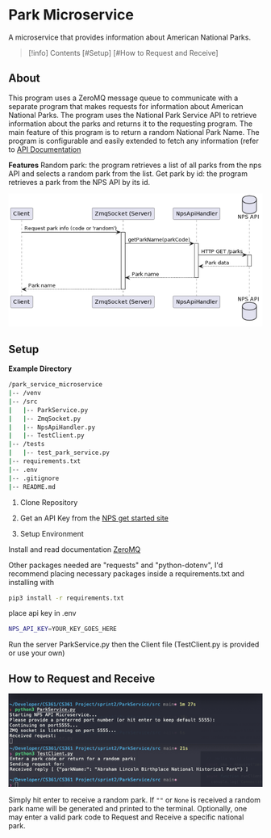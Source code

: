 # Park Microservice

A microservice that provides information about American National Parks.

>[!info] Contents
>[#Setup]
>[#How to Request and Receive]

## About

This program uses a ZeroMQ message queue to communicate with a separate program that makes requests for information about American National Parks. The program uses the National Park Service API to retrieve information about the parks and returns it to the requesting program. The main feature of this program is to return a random National Park Name. The program is configurable and easily extended to fetch any information (refer to [API Documentation](https://www.nps.gov/subjects/developer/api-documentation.htm#/parks/getPark)

**Features**
Random park: the program retrieves a list of all parks from the nps API and selects a random park from the list.
Get park by id: the program retrieves a park from the NPS API by its id.

![UML Sequence Diagram](https://github.com/vin100cent/ParkService/blob/main/SequenceDiagram.png)

## Setup

**Example Directory**

```bash
/park_service_microservice
|-- /venv
|-- /src
|   |-- ParkService.py
|   |-- ZmqSocket.py
|   |-- NpsApiHandler.py
|   |-- TestClient.py
|-- /tests
|   |-- test_park_service.py
|-- requirements.txt
|-- .env
|-- .gitignore
|-- README.md
```

1. Clone Repository

2. Get an API Key from the [NPS get started site](https://www.nps.gov/subjects/developer/get-started.htm)

3. Setup Environment

Install and read documentation [ZeroMQ](https://zeromq.org/languages/python/)

Other packages needed are "requests" and "python-dotenv", I'd recommend placing necessary packages inside a requirements.txt and installing with

```zsh
pip3 install -r requirements.txt
```

place api key in .env

```zsh
NPS_API_KEY=YOUR_KEY_GOES_HERE
```

Run the server ParkService.py then the Client file (TestClient.py is provided or use your own)

## How to Request and Receive

![Example Request and Receive](https://github.com/vin100cent/ParkService/blob/main/ExampleRequest.png)

Simply hit enter to receive a random park. If `""` or `None` is received a random park name will be generated and printed to the terminal. Optionally, one may enter a valid park code to Request and Receive a specific national park. 
